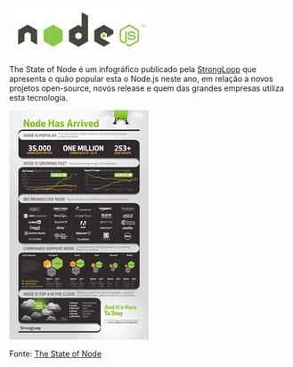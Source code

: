 ![The State of Node](images/nodejs-logo.jpg "The State of Node")

The State of Node é um infográfico publicado pela [StrongLoop](http://strongloop.com "StrongLoop") que apresenta o quão popular esta o Node.js neste ano, em relação a novos projetos open-source, novos release e quem das grandes empresas utiliza esta tecnologia.

[![The State of Node](images/the-state-of-node-small.jpg "The State of Node")](images/the-state-of-node.jpg "The State of Node")

Fonte: [The State of Node](http://strongloop.com/community/nodejs-infographic "The State of Node")